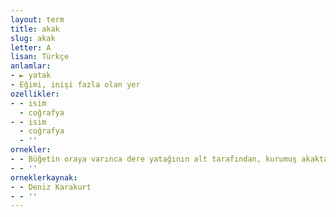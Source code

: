 ```yaml
---
layout: term
title: akak
slug: akak
letter: A
lisan: Türkçe
anlamlar:
- ► yatak
- Eğimi, inişi fazla olan yer
ozellikler:
- - isim
  - coğrafya
- - isim
  - coğrafya
  - ''
ornekler:
- - Büğetin oraya varınca dere yatağının alt tarafından, kurumuş akaktan sürüyü öteki tarafa geçirdik.
- - ''
orneklerkaynak:
- - Deniz Karakurt
- - ''
---
```

